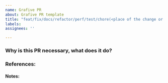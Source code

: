 ```yaml
---
name: Grafive PR
about: Grafive PR template
title: "feat/fix/docs/refactor/perf/test/chore(<place of the change or *>): <title>"
labels: 
assignees: ''

---
```


### Why is this PR necessary, what does it do?

### References:

#### Notes:

